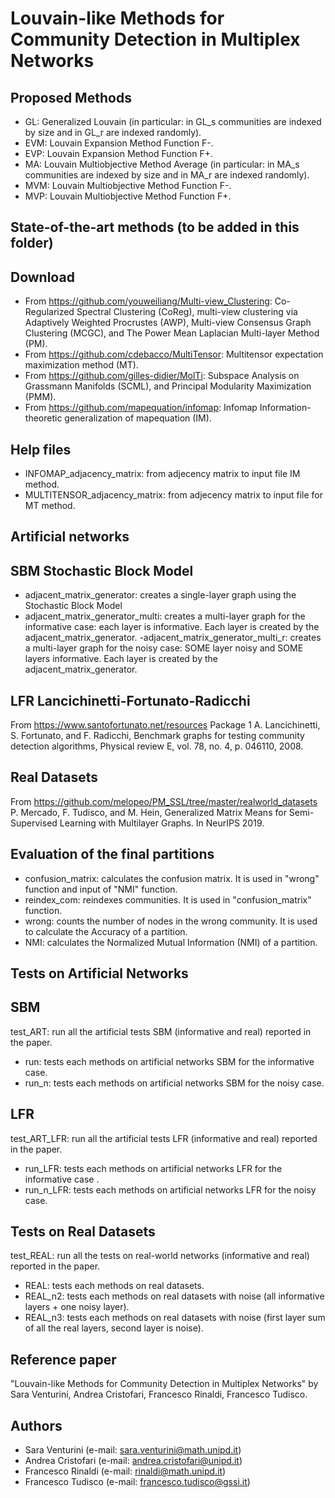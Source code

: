 # Louvain-like Methods for Community Detection in Multiplex Networks

## Proposed Methods
- GL: Generalized Louvain (in particular: in GL\_s communities are indexed by size and in GL\_r are indexed randomly).
- EVM: Louvain Expansion Method Function F-.
- EVP: Louvain Expansion Method Function F+.
- MA: Louvain Multiobjective Method Average (in particular: in MA\_s communities are indexed by size and in MA\_r are indexed randomly). 
- MVM: Louvain Multiobjective Method Function F-.
- MVP: Louvain Multiobjective Method Function F+. 

## State-of-the-art methods (to be added in this folder)
## Download
- From https://github.com/youweiliang/Multi-view_Clustering: Co-Regularized Spectral Clustering (CoReg), multi-view clustering via Adaptively Weighted Procrustes (AWP), Multi-view Consensus Graph Clustering (MCGC), and The Power Mean Laplacian Multi-layer Method (PM).
- From https://github.com/cdebacco/MultiTensor: Multitensor expectation maximization method (MT).
- From https://github.com/gilles-didier/MolTi: Subspace Analysis on Grassmann Manifolds (SCML), and Principal Modularity Maximization (PMM).
- From https://github.com/mapequation/infomap: Infomap Information-theoretic generalization of mapequation (IM).
## Help files
- INFOMAP_adjacency_matrix: from adjecency matrix to input file IM method.
- MULTITENSOR_adjacency_matrix: from adjecency matrix to input file for MT method.

## Artificial networks 
## SBM Stochastic Block Model
- adjacent\_matrix\_generator: creates a single-layer graph using the Stochastic Block Model 
- adjacent\_matrix\_generator_multi: creates a multi-layer graph for the informative case: each layer is informative. Each layer is created by the adjacent_matrix_generator.
-adjacent\_matrix\_generator\_multi\_r: creates a multi-layer graph for the noisy case: SOME layer noisy and SOME layers informative. Each layer is created by the adjacent_matrix_generator.
## LFR Lancichinetti-Fortunato-Radicchi
From https://www.santofortunato.net/resources Package 1 
A. Lancichinetti, S. Fortunato, and F. Radicchi, Benchmark graphs for testing community detection algorithms, Physical review E, vol. 78, no. 4, p. 046110, 2008.

## Real Datasets
From https://github.com/melopeo/PM_SSL/tree/master/realworld_datasets
P. Mercado, F. Tudisco, and M. Hein, Generalized Matrix Means for Semi-Supervised Learning with Multilayer Graphs. In NeurIPS 2019.

## Evaluation of the final partitions
- confusion_matrix: calculates the confusion matrix. It is used in "wrong" function and input of "NMI" function.
- reindex_com: reindexes communities. It is used in "confusion_matrix" function.
- wrong: counts the number of nodes in the wrong community. It is used to calculate the Accuracy of a partition.
- NMI: calculates the Normalized Mutual Information (NMI) of a partition.

## Tests on Artificial Networks
## SBM
test\_ART: run all the artificial tests SBM (informative and real) reported in the paper.
- run: tests each methods on artificial networks SBM for the informative case.
- run\_n: tests each methods on artificial networks SBM for the noisy case.
## LFR
test_ART_LFR: run all the artificial tests LFR (informative and real) reported in the paper.
- run\_LFR: tests each methods on artificial networks LFR for the informative case .
- run\_n\_LFR: tests each methods on artificial networks LFR for the noisy case.

## Tests on Real Datasets
test\_REAL: run all the tests on real-world networks (informative and real) reported in the paper.
- REAL: tests each methods on real datasets.
- REAL\_n2: tests each methods on real datasets with noise (all informative layers + one noisy layer).
- REAL\_n3: tests each methods on real datasets with noise (first layer sum of all the real layers, second layer is noise).

## Reference paper
"Louvain-like Methods for Community Detection in Multiplex Networks" by Sara Venturini, Andrea Cristofari, Francesco Rinaldi, Francesco Tudisco.

## Authors
- Sara Venturini (e-mail: sara.venturini@math.unipd.it)
- Andrea Cristofari (e-mail: andrea.cristofari@unipd.it)
- Francesco Rinaldi (e-mail: rinaldi@math.unipd.it)
- Francesco Tudisco (e-mail: francesco.tudisco@gssi.it)
